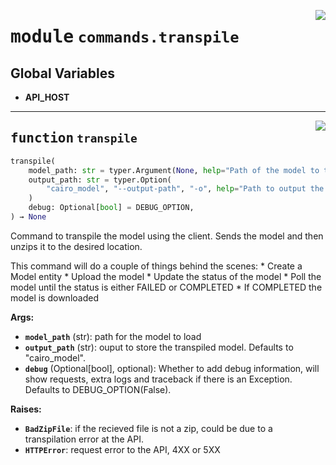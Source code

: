 <!-- markdownlint-disable -->

<a href="https://github.com/gizatechxyz/giza-cli/blob/main/giza/commands/transpile.py#L0"><img align="right" style="float:right;" src="https://img.shields.io/badge/-source-cccccc?style=flat-square"></a>

# <kbd>module</kbd> `commands.transpile`




**Global Variables**
---------------
- **API_HOST**

---

<a href="https://github.com/gizatechxyz/giza-cli/blob/main/giza/commands/transpile.py#L21"><img align="right" style="float:right;" src="https://img.shields.io/badge/-source-cccccc?style=flat-square"></a>

## <kbd>function</kbd> `transpile`

```python
transpile(
    model_path: str = typer.Argument(None, help="Path of the model to transpile"),
    output_path: str = typer.Option(
        "cairo_model", "--output-path", "-o", help="Path to output the cairo model"
    )
    debug: Optional[bool] = DEBUG_OPTION,
) → None
```

Command to transpile the model using the client. Sends the model and then unzips it to the desired location. 

This command will do a couple of things behind the scenes:  * Create a Model entity  * Upload the model  * Update the status of the model  * Poll the model until the status is either FAILED or COMPLETED  * If COMPLETED the model is downloaded 



**Args:**
 
 - <b>`model_path`</b> (str):  path for the model to load 
 - <b>`output_path`</b> (str):  ouput to store the transpiled model. Defaults to "cairo_model". 
 - <b>`debug`</b> (Optional[bool], optional):  Whether to add debug information, will show requests,  extra logs and traceback if there is an Exception. Defaults to DEBUG_OPTION(False). 



**Raises:**
 
 - <b>`BadZipFile`</b>:  if the recieved file is not a zip, could be due to a transpilation error at the API. 
 - <b>`HTTPError`</b>:  request error to the API, 4XX or 5XX 


